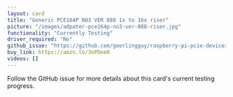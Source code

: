 ```yaml
---
layout: card
title: "Generic PCE164P NO3 VER 888 1x to 16x riser"
picture: "/images/adpater-pce164p-no3-ver-888-riser.jpg"
functionality: "Currently Testing"
driver_required: "No"
github_issue: "https://github.com/geerlingguy/raspberry-pi-pcie-devices/issues/14"
buy_link: https://amzn.to/3nPDee0
videos: []
---
```

Follow the GitHub issue for more details about this card's current testing progress.
